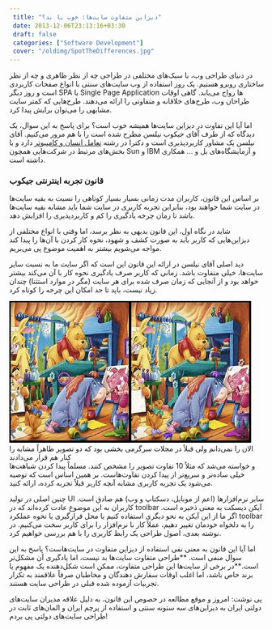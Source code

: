 ```yaml
---
 title: "دیزاین متفاوت سایت‌ها: خوب یا بد؟" 
 date: 2013-12-06T23:13:16+03:30
 draft: false 
 categories: ["Software Development"]
 cover: "/oldimg/SpotTheDifferences.jpg"
---
```




در دنیای طراحی وب، با سبک‌های مختلفی در طراحی چه از نظر ظاهری و چه از نظر ساختاری روبرو هستیم. یک روز استفاده از وب سایت‌های سنتی با انواع صفحات کاربردی است و روز دیگر SPA یا Single Page Application ها رواج می‌یابد. گاهی اوقات طراحان وب، طرح‌های خلاقانه‌ و متفاوتی را ارائه می‌دهند. طرح‌هایی که کمتر سایت مشابهی را می‌توان برایش پیدا کرد.



اما آیا این تفاوت در دیزاین سایت‌ها همیشه خوب است؟ برای پاسخ به این سوال، یک دیدگاه که از طرف آقای جیکوب نیلسن مطرح شده است را با هم مرور می‌کنیم. آقای نیلسن یک مشاور کاربردپذیری است و دکترا در رشته [تعامل انسان و کامپیوتر](http://en.wikipedia.org/wiki/Human%E2%80%93computer_interaction) دارد و با بخش‌های مرتبط در شرکت‌هایی همچون Sun و IBM و آزمایشگاه‌های بل و ... همکاری داشته است.



### قانون تجربه اینترنتی جیکوب



بر اساس این قانون، کاربران مدت زمانی بسیار بسیار کوتاهی را نسبت به بقیه سایت‌ها در سایت شما خواهند بود، بنابراین تجربه کاربری در سایت شما باید مشابه بقیه سایت‌ها باشد تا زمان چرخه یادگیری را کم و کاربردپذیری را افزایش دهد.



شاید در نگاه اول، این قانون بدیهی به نظر برسد، اما وقتی با انواع مختلفی از دیزاین‌هایی که کاربر باید به صورت کشف و شهود، نحوه کار کردن با آن‌ها را پیدا کند مواجه می‌شویم بیشتر به اهمیت موضوع پی می‌بریم.



دید اصلی آقای نیلسن در ارائه این قانون این است که اگر سایت ما به نسبت سایر سایت‌ها، خیلی متفاوت باشد. زمانی که کاربر صرف یادگیری نحوه کار با آن می‌کند بیشتر خواهد بود و از آنجایی که زمان صرف شده برای هر سایت (مگر در موارد استثنا) چندان زیاد نیست، باید تا حد امکان این چرخه را کوتاه کرد.



![](/oldimg/SpotTheDifferences.jpg)  
الان را نمی‌دانم ولی قبلاً در مجلات سرگرمی بخشی بود که دو تصویر ظاهراً مشابه را کنار هم قرار می‌دادند  
و خواسته می‌شد که مثلاً 10 تفاوت تصویر را مشخص کنند. مسلماً پیدا کردن شباهت‌ها خیلی ساده‌تر و سریع‌تر از پیدا کردن تفاوت‌هاست.  بر همین اساس است که توصیه می‌شود یک تجربه کاربری مشابه آنچه کاربر قبلاً تجربه کرده، ارائه کنید.



چنین اصلی در تولید UI سایر نرم‌افزارها (اعم از موبایل، دسکتاپ و وب) هم صادق است. کاربران به این موضوع عادت کرده‌اند که در toolbar آیکن دیسکت به معنی ذخیره است. اگر ما از این آیکن به نحو دیگری استفاده کنیم یا محل قرارگیری یا نحوه عملکرد toolbar را به دلخواه خودمان تغییر دهیم، عملاً کار با نرم‌افزار را برای کاربر سخت می‌کنیم. در نوشته بعدی، اصول طراحی یک رابط کاربری را با هم بررسی خواهیم کرد.



اما آیا این قانون به معنی نفی استفاده از دیزاین متفاوت در سایت‌هاست؟ پاسخ به این سوال منفی است. **طراحی متفاوت سایت‌ها بد نیست، اما یادگیری آن مشکل‌تر است.**در برخی از سایت‌ها این طراحی متفاوت، ممکن است شکل‌دهنده یک مفهوم یا برند خاص باشد، اما اغلب اوقات سفارش دهندگان و مخاطبان صرفاً علاقمند به تکرار تجربیات آزموده شده قبلی در طراحی سایت هستند.



پی نوشت: امروز و موقع مطالعه در خصوص این قانون، به دلیل علاقه مدیران سایت‌های دولتی ایران به دیزاین‌های سه ستونه سنتی و استفاده از پرچم ایران و الما‌ن‌های ثابت در طراحی سایت‌های دولتی پی بردم!


